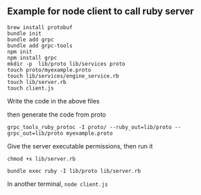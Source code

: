 ## Example for node client to call ruby server

```
brew install protobuf
bundle init
bundle add grpc
bundle add grpc-tools
npm init
npm install grpc
mkdir -p  lib/proto lib/services proto
touch proto/myexample.proto
touch lib/services/engine_service.rb
touch lib/server.rb
touch client.js
```

Write the code in the above files

then generate the code from proto

`grpc_tools_ruby_protoc -I proto/ --ruby_out=lib/proto --grpc_out=lib/proto myexample.proto`

Give the server executable permissions, then run it

`chmod +x lib/server.rb`

`bundle exec ruby -I lib/proto lib/server.rb`

In another terminal, 
`node client.js`

